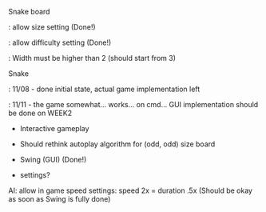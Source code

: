 Snake board

   : allow size setting (Done!)

   : allow difficulty setting (Done!)
           
   : Width must be higher than 2 (should start from 3)
           
Snake
 
  : 11/08 - done initial state, actual game implementation left
      
  : 11/11 - the game somewhat... works... on cmd... GUI implementation should be done on WEEK2
      
   - Interactive gameplay
      
   - Should rethink autoplay algorithm for (odd, odd) size board
     
   - Swing (GUI) (Done!)
                  
   - settings?

AI: allow in game speed settings: speed 2x = duration .5x (Should be okay as soon as Swing is fully done)
